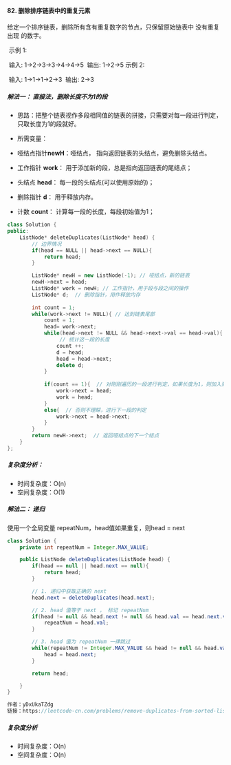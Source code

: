 #### 82. 删除排序链表中的重复元素

给定一个排序链表，删除所有含有重复数字的节点，只保留原始链表中 没有重复出现 的数字。

​        示例 1:

​               输入: 1->2->3->3->4->4->5
​               输出: 1->2->5
​        示例 2:

​				输入: 1->1->1->2->3
​				输出: 2->3 



##### 解法一： 直接法，删除长度不为1的段

- 思路：把整个链表视作多段相同值的链表的拼接，只需要对每一段进行判定，只取长度为1的段就好。

-  所需变量：

  - 哑结点指针**newH**：哑结点， 指向返回链表的头结点，避免删除头结点。
  - 工作指针 **work**： 用于添加新的段，总是指向返回链表的尾结点；
  - 头结点 **head**：  每一段的头结点(可以使用原始的)；
  - 删除指针 **d**：   用于释放内存。
  - 计数 **count**：  计算每一段的长度，每段初始值为1；

  ```c++
  class Solution {
  public:
      ListNode* deleteDuplicates(ListNode* head) {
          // 边界情况
          if(head == NULL || head->next == NULL){
              return head;
          }
  
          ListNode* newH = new ListNode(-1); // 哑结点，新的链表
          newH->next = head; 
          ListNode* work = newH; // 工作指针，用于段与段之间的操作
          ListNode* d;  // 删除指针，用作释放内存
          
          int count = 1;
          while(work->next != NULL){ // 达到链表尾部
              count = 1;
              head= work->next;  
              while(head->next != NULL && head->next->val == head->val){
                   // 统计这一段的长度
                  count ++; 
                  d = head;
                  head = head->next;
                  delete d;
              }
          
              if(count == 1){  // 对刚刚遍历的一段进行判定，如果长度为1，则加入到链表中
                  work->next = head;
                  work = head;
              }
              else{  // 否则不理睬，进行下一段的判定
                  work->next = head->next;
              }
          }
          return newH->next;  // 返回哑结点的下一个结点
      }
  };
  ```

  

##### 复杂度分析：

- 时间复杂度：O(n)
- 空间复杂度：O(1)





##### 解法二： 递归

使用一个全局变量 repeatNum，head值如果重复，则head = next

```java
class Solution {
    private int repeatNum = Integer.MAX_VALUE;

    public ListNode deleteDuplicates(ListNode head) {
        if(head == null || head.next == null){
            return head;
        }

        // 1. 递归中获取正确的 next
        head.next = deleteDuplicates(head.next);

        // 2. head 值等于 next ， 标记 repeatNum
        if(head != null && head.next != null && head.val == head.next.val){
            repeatNum = head.val;
        }

        // 3. head 值为 repeatNum 一律跳过
        while(repeatNum != Integer.MAX_VALUE && head != null && head.val == repeatNum){
            head = head.next;
        }

        return head;

    }
}

作者：yDxUkaTZdg
链接：https://leetcode-cn.com/problems/remove-duplicates-from-sorted-list-ii/solution/zui-zui-zui-rong-yi-li-jie-he-jie-ti-de-si-lu-yin-/ 
```



##### 复杂度分析

- 时间复杂度：O(n)
- 空间复杂度：O(n)